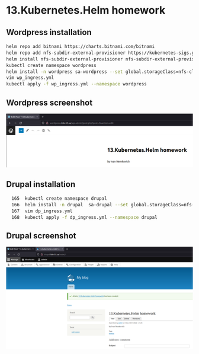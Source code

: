 # 13.Kubernetes.Helm homework

## Wordpress installation
``` bash
helm repo add bitnami https://charts.bitnami.com/bitnami
helm repo add nfs-subdir-external-provisioner https://kubernetes-sigs.github.io/nfs-subdir-external-provisioner
helm install nfs-subdir-external-provisioner nfs-subdir-external-provisioner/nfs-subdir-external-provisioner --set nfs.server=192.168.37.105 --set nfs.path=/mnt/IT-Academy/nfs-data/sa2-20-22/Ivan_Nemkovich
kubectl create namespace wordpress
helm install -n wordpress sa-wordpress --set global.storageClass=nfs-client,service.type=ClusterIP,wordpressUsername=admin,wordpressPassword=pass,mariadb.auth.rootPassword=secretpassword, bitnami/wordpress
vim wp_ingress.yml
kubectl apply -f wp_ingress.yml --namespace wordpress
```

## Wordpress screenshot
![wordpress](wordpress.png)

## Drupal installation
``` bash   
  165  kubectl create namespace drupal
  166  helm install -n drupal  sa-drupal --set global.storageClass=nfs-client,drupalUsername=admin,drupalPassword=pass,mariadb.auth.rootPassword=secretpassword bitnami/drupal
  167  vim dp_ingress.yml
  168  kubectl apply -f dp_ingress.yml --namespace drupal
```

## Drupal screenshot
![drupal](drupal.png)
